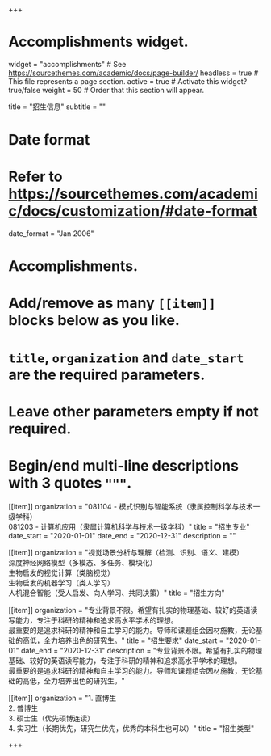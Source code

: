 +++
# Accomplishments widget.
widget = "accomplishments"  # See https://sourcethemes.com/academic/docs/page-builder/
headless = true  # This file represents a page section.
active = true  # Activate this widget? true/false
weight = 50  # Order that this section will appear.

title = "招生信息"
subtitle = ""

# Date format
#   Refer to https://sourcethemes.com/academic/docs/customization/#date-format
date_format = "Jan 2006"

# Accomplishments.
#   Add/remove as many `[[item]]` blocks below as you like.
#   `title`, `organization` and `date_start` are the required parameters.
#   Leave other parameters empty if not required.
#   Begin/end multi-line descriptions with 3 quotes `"""`.


[[item]]
  organization = "081104 - 模式识别与智能系统（隶属控制科学与技术一级学科）   
				  081203 - 计算机应用（隶属计算机科学与技术一级学科）"
  title = "招生专业"
  date_start = "2020-01-01"
  date_end = "2020-12-31"
  description = ""

[[item]]
  organization = "视觉场景分析与理解（检测、识别、语义、建模）   
				  深度神经网络模型（多模态、多任务、模块化）   
				  生物启发的视觉计算（类脑视觉）   
				  生物启发的机器学习（类人学习）   
				  人机混合智能（受人启发、向人学习、共同决策）"
  title = "招生方向"

  
[[item]]
  organization = "专业背景不限。希望有扎实的物理基础、较好的英语读写能力，专注于科研的精神和追求高水平学术的理想。   
				  最重要的是追求科研的精神和自主学习的能力。导师和课题组会因材施教，无论基础的高低，全力培养出色的研究生。"
  title = "招生要求"
  date_start = "2020-01-01"
  date_end = "2020-12-31"
  description = "专业背景不限。希望有扎实的物理基础、较好的英语读写能力，专注于科研的精神和追求高水平学术的理想。   
				  最重要的是追求科研的精神和自主学习的能力。导师和课题组会因材施教，无论基础的高低，全力培养出色的研究生。"

[[item]]
  organization = "1. 直博生   
				  2. 普博生   
				  3. 硕士生（优先硕博连读）   
				  4. 实习生（长期优先，研究生优先，优秀的本科生也可以）"
  title = "招生类型"


+++
